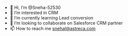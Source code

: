- 👋 Hi, I’m @Sneha-52530
- 👀 I’m interested in CRM
- 🌱 I’m currently learning Lead conversion
- 💞️ I’m looking to collaborate on Salesforce CRM partner
- 📫 How to reach me snehal@astreca.com

<!---
Sneha-52530/Sneha-52530 is a ✨ special ✨ repository because its `README.md` (this file) appears on your GitHub profile.
You can click the Preview link to take a look at your changes.
--->
